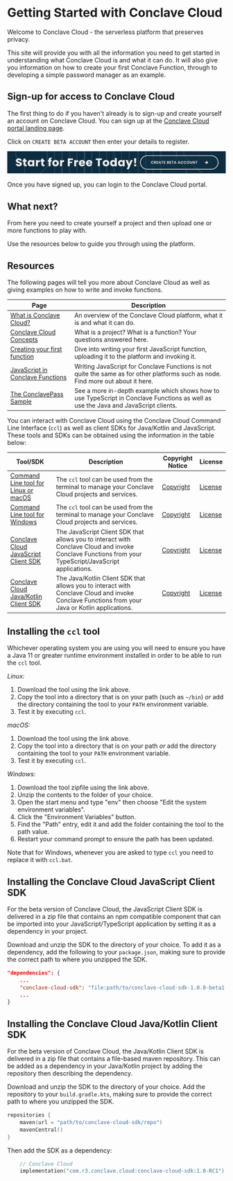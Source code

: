 # Getting Started with Conclave Cloud

Welcome to Conclave Cloud - the serverless platform that preserves privacy.

This site will provide you with all the information you need to get started in
understanding what Conclave Cloud is and what it can do. It will also give you
information on how to create your first Conclave Function, through to developing
a simple password manager as an example.

## Sign-up for access to Conclave Cloud

The first thing to do if you haven't already is to sign-up and create yourself
an account on Conclave Cloud. You can sign up at the [Conclave Cloud portal landing page](https://www.conclave.cloud/).

Click on `CREATE BETA ACCOUNT` then enter your details to register.

![](assets/start_for_free.png)

Once you have signed up, you can login to the Conclave Cloud portal.

## What next?

From here you need to create yourself a project and then upload one or more
functions to play with.

Use the resources below to guide you through using the platform.

## Resources

The following pages will tell you more about Conclave Cloud as well as giving
examples on how to write and invoke functions.

| Page                                                                    | Description                                                                                                                         |
| ----------------------------------------------------------------------- | ----------------------------------------------------------------------------------------------------------------------------------- |
| [What is Conclave Cloud?](what-is-conclave-cloud.md)                    | An overview of the Conclave Cloud platform, what it is and what it can do.                                                          |
| [Conclave Cloud Concepts](conclave-cloud-concepts.md)                   | What is a project? What is a function? Your questions answered here.                                                                |
| [Creating your first function](creating-your-first-function.md)         | Dive into writing your first JavaScript function, uploading it to the platform and invoking it.                                     |
| [JavaScript in Conclave Functions](javascript-in-conclave-functions.md) | Writing JavaScript for Conclave Functions is not quite the same as for other platforms such as node. Find more out about it here.   |
| [The ConclavePass Sample](conclavepass-sample.md)                       | See a more in-depth example which shows how to use TypeScript in Conclave Functions as well as use the Java and JavaScript clients. |

You can interact with Conclave Cloud using the Conclave Cloud Command Line
Interface (`ccl`) as well as client SDKs for Java/Kotlin and JavaScript. These
tools and SDKs can be obtained using the information in the table below:

| Tool/SDK                                                                                                                                                       | Description                                                                                                                                           | Copyright Notice                                                                                                            | License                                                                                              |
| -------------------------------------------------------------------------------------------------------------------------------------------------------------- | ----------------------------------------------------------------------------------------------------------------------------------------------------- | --------------------------------------------------------------------------------------------------------------------------- | ---------------------------------------------------------------------------------------------------- |
| [Command Line tool for Linux or macOS](https://github.com/R3Conclave/ccl-documentation/releases/download/1.0.0-beta1/ccl)                                      | The `ccl` tool can be used from the terminal to manage your Conclave Cloud projects and services.                                                     | [Copyright](https://github.com/R3Conclave/ccl-documentation/releases/download/1.0.0-beta1/CLI.NOTICE.txt)                   | [License](https://github.com/R3Conclave/ccl-documentation/releases/download/1.0.0-beta1/License.txt) |
| [Command Line tool for Windows](https://github.com/R3Conclave/ccl-documentation/releases/download/1.0.0-beta1/ccl.zip)                                         | The `ccl` tool can be used from the terminal to manage your Conclave Cloud projects and services.                                                     | [Copyright](https://github.com/R3Conclave/ccl-documentation/releases/download/1.0.0-beta1/CLI.NOTICE.txt)                   | [License](https://github.com/R3Conclave/ccl-documentation/releases/download/1.0.0-beta1/License.txt) |
| [Conclave Cloud JavaScript Client SDK](https://github.com/R3Conclave/ccl-documentation/releases/download/1.0.0-beta1/conclave-cloud-sdk-1.0.0-beta1.tgz)       | The JavaScript Client SDK that allows you to interact with Conclave Cloud and invoke Conclave Functions from your TypeScript/JavaScript applications. | [Copyright](https://github.com/R3Conclave/ccl-documentation/releases/download/1.0.0-beta1/JavaScript.Client.SDK.Notice.txt) | [License](https://github.com/R3Conclave/ccl-documentation/releases/download/1.0.0-beta1/License.txt) |
| [Conclave Cloud Java/Kotlin Client SDK](https://github.com/R3Conclave/ccl-documentation/releases/download/1.0.0-beta1/conclave-cloud-sdk-java-1.0.0-beta1.zip) | The Java/Kotlin Client SDK that allows you to interact with Conclave Cloud and invoke Conclave Functions from your Java or Kotlin applications.       | [Copyright](https://github.com/R3Conclave/ccl-documentation/releases/download/1.0.0-beta1/Java.Client.SDK.Notice.txt)       | [License](https://github.com/R3Conclave/ccl-documentation/releases/download/1.0.0-beta1/License.txt) |

## Installing the `ccl` tool

Whichever operating system you are using you will need to ensure you have a Java
11 or greater runtime environment installed in order to be able to run the `ccl` tool.

_Linux:_

1. Download the tool using the link above.
2. Copy the tool into a directory that is on your path (such as `~/bin`) _or_
   add the directory containing the tool to your `PATH` environment variable.
3. Test it by executing `ccl`.

_macOS:_

1. Download the tool using the link above.
2. Copy the tool into a directory that is on your path _or_
   add the directory containing the tool to your `PATH` environment variable.
3. Test it by executing `ccl`.

_Windows:_

1. Download the tool zipfile using the link above.
2. Unzip the contents to the folder of your choice.
3. Open the start menu and type "env" then choose "Edit the system environment
   variables".
4. Click the "Environment Variables" button.
5. Find the "Path" entry, edit it and add the folder containing the tool to the
   path value.
6. Restart your command prompt to ensure the path has been updated.

Note that for Windows, whenever you are asked to type `ccl` you need to replace
it with `ccl.bat`.

## Installing the Conclave Cloud JavaScript Client SDK

For the beta version of Conclave Cloud, the JavaScript Client SDK is delivered
in a zip file that contains an npm compatible component that can be imported
into your JavaScript/TypeScript application by setting it as a dependency in
your project.

Download and unzip the SDK to the directory of your choice. To add it as a
dependency, add the following to your `package.json`, making sure to provide the
correct path to where you unzipped the SDK.

```json
"dependencies": {
    ...
    "conclave-cloud-sdk": "file:path/to/conclave-cloud-sdk-1.0.0-beta1.tgz",
    ...
}
```

## Installing the Conclave Cloud Java/Kotlin Client SDK

For the beta version of Conclave Cloud, the Java/Kotlin Client SDK is delivered
in a zip file that contains a file-based maven repository. This can be added as
a dependency in your Java/Kotlin project by adding the repository then
describing the dependency.

Download and unzip the SDK to the directory of your choice. Add the repository
to your `build.gradle.kts`, making sure to provide the correct path to where you
unzipped the SDK.

```kotlin
repositories {
	maven(url = "path/to/conclave-cloud-sdk/repo")
	mavenCentral()
}
```

Then add the SDK as a dependency:

```kotlin
	// Conclave Cloud
	implementation("com.r3.conclave.cloud:conclave-cloud-sdk:1.0-RC1")
```
